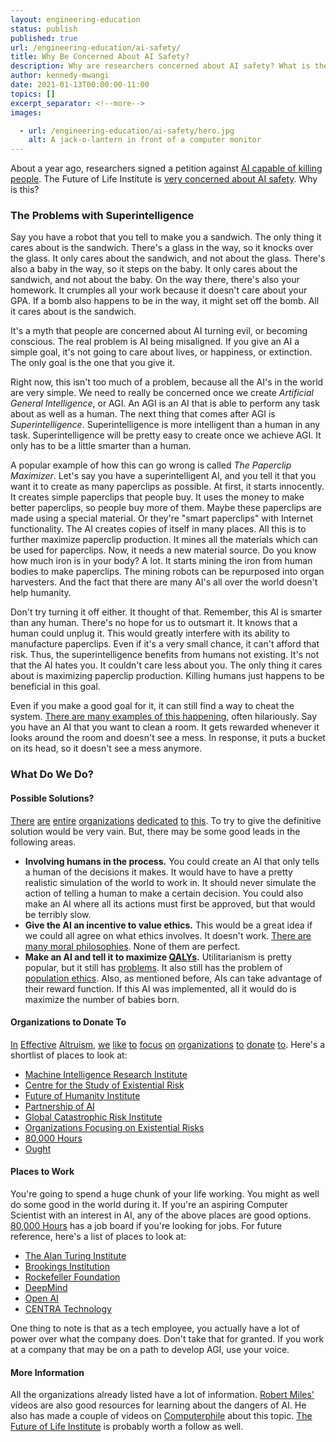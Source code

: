 ```yaml
---
layout: engineering-education
status: publish
published: true
url: /engineering-education/ai-safety/
title: Why Be Concerned About AI Safety?
description: Why are researchers concerned about AI safety? What is the potential danger?
author: kennedy-mwangi
date: 2021-01-13T00:00:00-11:00
topics: []
excerpt_separator: <!--more-->
images:

  - url: /engineering-education/ai-safety/hero.jpg
    alt: A jack-o-lantern in front of a computer monitor
---
```


About a year ago, researchers signed a petition against [AI capable of killing people](https://futureoflife.org/lethal-autonomous-weapons-pledge/). The Future of Life Institute is [very concerned about AI safety](https://futureoflife.org/background/benefits-risks-of-artificial-intelligence/). Why is this?

### The Problems with Superintelligence

Say you have a robot that you tell to make you a sandwich. The only thing it cares about is the sandwich. There's a glass in the way, so it knocks over the glass. It only cares about the sandwich, and not about the glass. There's also a baby in the way, so it steps on the baby. It only cares about the sandwich, and not about the baby. On the way there, there's also your homework. It crumples all your work because it doesn't care about your GPA. If a bomb also happens to be in the way, it might set off the bomb. All it cares about is the sandwich.

It's a myth that people are concerned about AI turning evil, or becoming conscious. The real problem is AI being misaligned. If you give an AI a simple goal, it's not going to care about lives, or happiness, or extinction. The only goal is the one that you give it.

Right now, this isn't too much of a problem, because all the AI's in the world are very simple. We need to really be concerned once we create *Artificial General Intelligence*, or AGI. An AGI is an AI that is able to perform any task about as well as a human. The next thing that comes after AGI is *Superintelligence*. Superintelligence is more intelligent than a human in any task. Superintelligence will be pretty easy to create once we achieve AGI. It only has to be a little smarter than a human.

A popular example of how this can go wrong is called *The Paperclip Maximizer*. Let's say you have a superintelligent AI, and you tell it that you want it to create as many paperclips as possible. At first, it starts innocently. It creates simple paperclips that people buy. It uses the money to make better paperclips, so people buy more of them. Maybe these paperclips are made using a special material. Or they're "smart paperclips" with Internet functionality. The AI creates copies of itself in many places. All this is to further maximize paperclip production. It mines all the materials which can be used for paperclips. Now, it needs a new material source. Do you know how much iron is in your body? A lot. It starts mining the iron from human bodies to make paperclips. The mining robots can be repurposed into organ harvesters. And the fact that there are many AI's all over the world doesn't help humanity.

Don't try turning it off either. It thought of that. Remember, this AI is smarter than any human. There's no hope for us to outsmart it. It knows that a human could unplug it. This would greatly interfere with its ability to manufacture paperclips. Even if it's a very small chance, it can't afford that risk. Thus, the superintelligence benefits from humans not existing. It's not that the AI hates you. It couldn't care less about you. The only thing it cares about is maximizing paperclip production. Killing humans just happens to be beneficial in this goal.

Even if you make a good goal for it, it can still find a way to cheat the system. [There are many examples of this happening](https://www.youtube.com/watch?v=nKJlF-olKmg), often hilariously. Say you have an AI that you want to clean a room. It gets rewarded whenever it looks around the room and doesn't see a mess. In response, it puts a bucket on its head, so it doesn't see a mess anymore.

### What Do We Do?

#### Possible Solutions?

[There](http://intelligence.org/summary) [are](http://cser.org/emerging-risks-from-technology/artificial-intelligence/) [entire](http://www.fhi.ox.ac.uk/) [organizations](https://www.partnershiponai.org/) [dedicated](http://gcrinstitute.org/) [to](http://futureoflife.org/static/data/documents/FLI-XRisk-Organizations.pdf?x59035) [this](https://80000hours.org/career-guide/top-careers/profiles/artificial-intelligence-risk-research/). To try to give the definitive solution would be very vain. But, there may be some good leads in the following areas.

* **Involving humans in the process.** You could create an AI that only tells a human of the decisions it makes. It would have to have a pretty realistic simulation of the world to work in. It should never simulate the action of telling a human to make a certain decision. You could also make an AI where all its actions must first be approved, but that would be terribly slow.
* **Give the AI an incentive to value ethics.** This would be a great idea if we could all agree on what ethics involves. It doesn't work. [There are many moral philosophies](https://en.wikipedia.org/wiki/Ethics). None of them are perfect.
* **Make an AI and tell it to maximize [QALYs](https://en.wikipedia.org/wiki/Quality-adjusted_life_year).** Utilitarianism is pretty popular, but it still has [problems](https://www.thinkingmuchbetter.com/main/5-objections-to-utilitarianism). It also still has the problem of [population ethics](https://www.youtube.com/watch?v=vqBl50TREHU). Also, as mentioned before, AIs can take advantage of their reward function. If this AI was implemented, all it would do is maximize the number of babies born.

#### Organizations to Donate To

[In](https://80000hours.org/) [Effective](https://www.evidenceaction.org/) [Altruism](https://www.gfi.org/), [we](https://d-rev.org/) [like](https://www.givedirectly.org/) [to](https://www.gofundme.com/f/covidmoonshot) [focus](https://www.ciwf.com/) [on](https://aisafetycamp.com/) [organizations](https://www.againstmalaria.com/) [to](https://allfed.info/) [donate](https://www.charitywater.org/) [to](https://www.arborday.org/). Here's a shortlist of places to look at:

* [Machine Intelligence Research Institute](http://intelligence.org/summary)
* [Centre for the Study of Existential Risk](http://cser.org/emerging-risks-from-technology/artificial-intelligence/)
* [Future of Humanity Institute](http://www.fhi.ox.ac.uk/)
* [Partnership of AI](https://www.partnershiponai.org/)
* [Global Catastrophic Risk Institute](http://gcrinstitute.org/)
* [Organizations Focusing on Existential Risks](http://gcrinstitute.org/)
* [80,000 Hours](https://80000hours.org/career-guide/top-careers/profiles/artificial-intelligence-risk-research/)
* [Ought](https://ought.org/)

#### Places to Work

You're going to spend a huge chunk of your life working. You might as well do some good in the world during it. If you're an aspiring Computer Scientist with an interest in AI, any of the above places are good options. [80,000 Hours](https://80000hours.org/job-board/ai-safety-policy/) has a job board if you're looking for jobs. For future reference, here's a list of places to look at:

* [The Alan Turing Institute](https://www.turing.ac.uk/work-turing)
* [Brookings Institution](https://www.brookings.edu/careers/)
* [Rockefeller Foundation](https://www.rockefellerfoundation.org/about-us/careers/)
* [DeepMind](https://deepai.org/jobs)
* [Open AI](https://openai.com/jobs/)
* [CENTRA Technology](https://www.centratechnology.com/careers/employment-opportunities/)

One thing to note is that as a tech employee, you actually have a lot of power over what the company does. Don't take that for granted. If you work at a company that may be on a path to develop AGI, use your voice.

#### More Information

All the organizations already listed have a lot of information. [Robert Miles'](https://www.youtube.com/channel/UCLB7AzTwc6VFZrBsO2ucBMg) videos are also good resources for learning about the dangers of AI. He also has made a couple of videos on [Computerphile](https://www.youtube.com/user/Computerphile) about this topic. [The Future of Life Institute](https://futureoflife.org/ai-news/) is probably worth a follow as well.